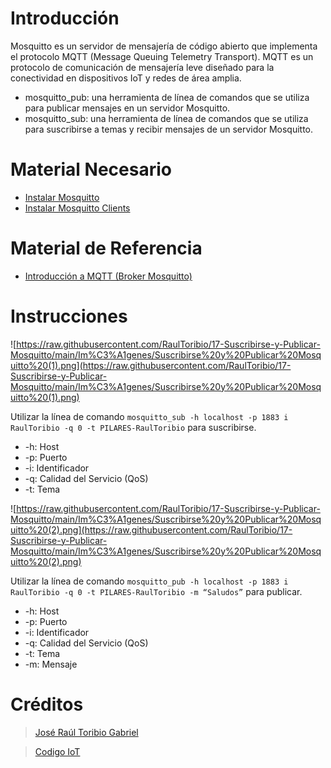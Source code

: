 # Introducción

Mosquitto es un servidor de mensajería de código abierto que implementa el protocolo MQTT (Message Queuing Telemetry Transport). MQTT es un protocolo de comunicación de mensajería leve diseñado para la conectividad en dispositivos IoT y redes de área amplia.

- mosquitto_pub: una herramienta de línea de comandos que se utiliza para publicar mensajes en un servidor Mosquitto.
- mosquitto_sub: una herramienta de línea de comandos que se utiliza para suscribirse a temas y recibir mensajes de un servidor Mosquitto.

# Material Necesario

- [Instalar Mosquitto](https://github.com/RaulToribio/15-Instalar-Mosquitto)
- [Instalar Mosquitto Clients](https://github.com/RaulToribio/16-Instalar-Mosquitto-Clients)

# Material de Referencia

- [Introducción a MQTT (Broker Mosquitto)](https://edu.codigoiot.com/course/view.php?id=851)

# Instrucciones

![https://raw.githubusercontent.com/RaulToribio/17-Suscribirse-y-Publicar-Mosquitto/main/Im%C3%A1genes/Suscribirse%20y%20Publicar%20Mosquitto%20(1).png](https://raw.githubusercontent.com/RaulToribio/17-Suscribirse-y-Publicar-Mosquitto/main/Im%C3%A1genes/Suscribirse%20y%20Publicar%20Mosquitto%20(1).png)

Utilizar la línea de comando `mosquitto_sub -h localhost -p 1883 i RaulToribio -q 0 -t PILARES-RaulToribio` para suscribirse.

- -h: Host
- -p: Puerto
- -i: Identificador
- -q: Calidad del Servicio (QoS)
- -t: Tema

![https://raw.githubusercontent.com/RaulToribio/17-Suscribirse-y-Publicar-Mosquitto/main/Im%C3%A1genes/Suscribirse%20y%20Publicar%20Mosquitto%20(2).png](https://raw.githubusercontent.com/RaulToribio/17-Suscribirse-y-Publicar-Mosquitto/main/Im%C3%A1genes/Suscribirse%20y%20Publicar%20Mosquitto%20(2).png)

Utilizar la línea de comando `mosquitto_pub -h localhost -p 1883 i RaulToribio -q 0 -t PILARES-RaulToribio -m “Saludos”` para publicar.

- -h: Host
- -p: Puerto
- -i: Identificador
- -q: Calidad del Servicio (QoS)
- -t: Tema
- -m: Mensaje

# Créditos

> [José Raúl Toribio Gabriel](https://github.com/RaulToribio)
> 

> [Codigo IoT](https://github.com/codigo-iot)
>

